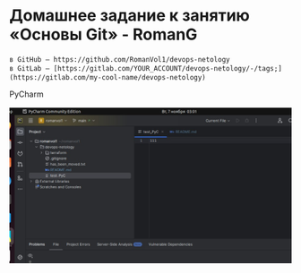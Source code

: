 # Домашнее задание к занятию «Основы Git» - RomanG

```
в GitHub — https://github.com/RomanVol1/devops-netology
в GitLab — [https://gitlab.com/YOUR_ACCOUNT/devops-netology/-/tags;](https://gitlab.com/my-cool-name/devops-netology)
```

PyCharm

![task4](https://github.com/RomanVol1/sysadm-homeworks/blob/devsys10/02-git-02-base/img/task4.jpg)
